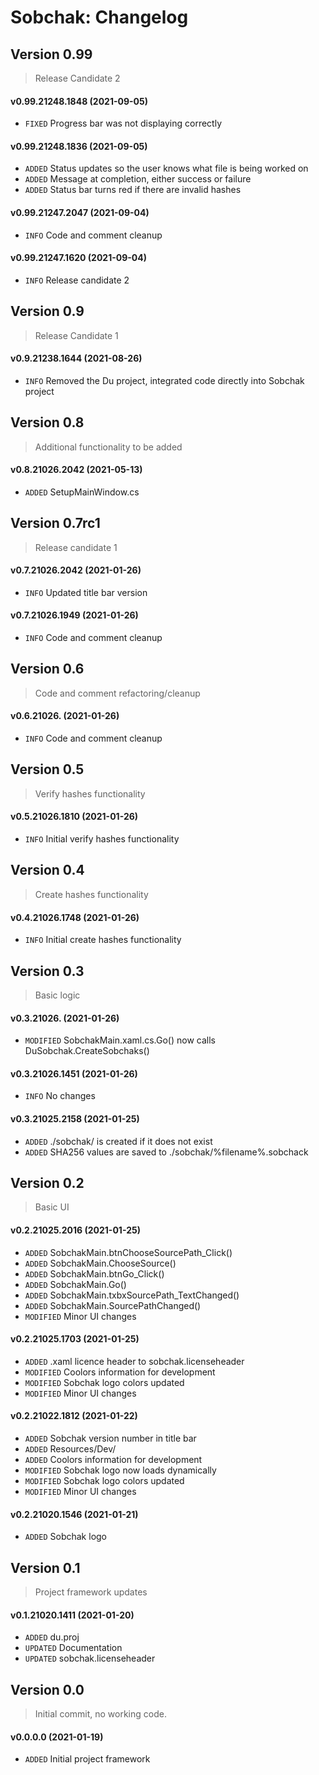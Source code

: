 ﻿# Sobchak: Changelog

## Version 0.99
> Release Candidate 2

#### v0.99.21248.1848 (2021-09-05)
* `FIXED` Progress bar was not displaying correctly

#### v0.99.21248.1836 (2021-09-05)
* `ADDED` Status updates so the user knows what file is being worked on
* `ADDED` Message at completion, either success or failure
* `ADDED` Status bar turns red if there are invalid hashes

#### v0.99.21247.2047 (2021-09-04)
* `INFO` Code and comment cleanup

#### v0.99.21247.1620 (2021-09-04)
* `INFO` Release candidate 2

## Version 0.9
> Release Candidate 1

#### v0.9.21238.1644 (2021-08-26)
* `INFO` Removed the Du project, integrated code directly into Sobchak project

## Version 0.8
> Additional functionality to be added

#### v0.8.21026.2042 (2021-05-13)
* `ADDED` SetupMainWindow.cs

## Version 0.7rc1
> Release candidate 1

#### v0.7.21026.2042 (2021-01-26)
* `INFO` Updated title bar version

#### v0.7.21026.1949 (2021-01-26)
* `INFO` Code and comment cleanup

## Version 0.6
> Code and comment refactoring/cleanup

#### v0.6.21026. (2021-01-26)
* `INFO` Code and comment cleanup

## Version 0.5
> Verify hashes functionality

#### v0.5.21026.1810 (2021-01-26)
* `INFO` Initial verify hashes functionality

## Version 0.4
> Create hashes functionality

#### v0.4.21026.1748 (2021-01-26)
* `INFO` Initial create hashes functionality

## Version 0.3
> Basic logic

#### v0.3.21026. (2021-01-26)
* `MODIFIED` SobchakMain.xaml.cs.Go() now calls DuSobchak.CreateSobchaks() 

#### v0.3.21026.1451 (2021-01-26)
* `INFO` No changes

#### v0.3.21025.2158 (2021-01-25)
* `ADDED` ./sobchak/ is created if it does not exist
* `ADDED` SHA256 values are saved to ./sobchak/%filename%.sobchack

## Version 0.2
> Basic UI

#### v0.2.21025.2016 (2021-01-25)
* `ADDED` SobchakMain.btnChooseSourcePath_Click()
* `ADDED` SobchakMain.ChooseSource()
* `ADDED` SobchakMain.btnGo_Click()
* `ADDED` SobchakMain.Go()
* `ADDED` SobchakMain.txbxSourcePath_TextChanged()
* `ADDED` SobchakMain.SourcePathChanged()
* `MODIFIED` Minor UI changes

#### v0.2.21025.1703 (2021-01-25)
* `ADDED` .xaml licence header to sobchak.licenseheader
* `MODIFIED` Coolors information for development
* `MODIFIED` Sobchak logo colors updated
* `MODIFIED` Minor UI changes

#### v0.2.21022.1812 (2021-01-22)
* `ADDED` Sobchak version number in title bar
* `ADDED` Resources/Dev/
* `ADDED` Coolors information for development
* `MODIFIED` Sobchak logo now loads dynamically
* `MODIFIED` Sobchak logo colors updated
* `MODIFIED` Minor UI changes

#### v0.2.21020.1546 (2021-01-21)
* `ADDED` Sobchak logo

## Version 0.1
> Project framework updates

#### v0.1.21020.1411 (2021-01-20)
* `ADDED` du.proj
* `UPDATED` Documentation
* `UPDATED` sobchak.licenseheader

## Version 0.0
> Initial commit, no working code.

#### v0.0.0.0 (2021-01-19)
* `ADDED` Initial project framework
